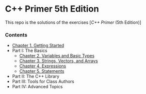 # **C++ Primer** 5th Edition

This repo is the solutions of the exercises [_C++ Primer_ (5th Edition)]
### Contents

- [Chapter 1. Getting Started](Chapter_01/README.md)
- Part I: The Basics
  - [Chapter 2. Variables and Basic Types](Chapter_02/README.md)
  - [Chapter 3. Strings, Vectors, and Arrays](Chapter_03/README.md)
  - [Chapter 4. Expressions](Chapter_04/README.md)
  - [Chapter 5. Statements](Chapter_05/README.md)  
- Part II: The C++ Library
- Part III: Tools for Class Authors
- Part IV:  Advanced Topics
